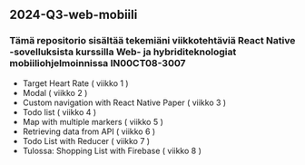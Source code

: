 ## 2024-Q3-web-mobiili

### Tämä repositorio sisältää tekemiäni viikkotehtäviä React Native -sovelluksista kurssilla Web- ja hybriditeknologiat mobiiliohjelmoinnissa IN00CT08-3007

  - Target Heart Rate ( viikko 1 ) 
  - Modal ( viikko 2 ) 
  - Custom navigation with React Native Paper ( viikko 3 ) 
  - Todo list ( viikko 4 ) 
  - Map with multiple markers ( viikko 5 ) 
  - Retrieving data from API ( viikko 6 ) 
  - Todo List with Reducer ( viikko 7 ) 
  - Tulossa: Shopping List with Firebase ( viikko 8 ) 
